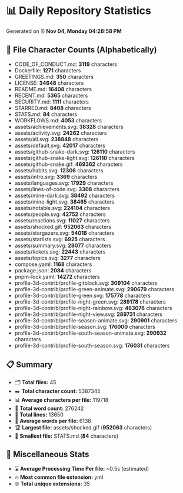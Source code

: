 # 📊 Daily Repository Statistics
Generated on ⏰ **Nov 04, Monday 04:28:58 PM**

## 📂 File Character Counts (Alphabetically)
- CODE_OF_CONDUCT.md: **3119** characters
- Dockerfile: **1271** characters
- GREETINGS.md: **350** characters
- LICENSE: **34648** characters
- README.md: **16408** characters
- RECENT.md: **5365** characters
- SECURITY.md: **1111** characters
- STARRED.md: **8408** characters
- STATS.md: **84** characters
- WORKFLOWS.md: **4053** characters
- assets/achievements.svg: **38328** characters
- assets/activity.svg: **24262** characters
- assets/all.svg: **238848** characters
- assets/default.svg: **42017** characters
- assets/github-snake-dark.svg: **126110** characters
- assets/github-snake-light.svg: **126110** characters
- assets/github-snake.gif: **469362** characters
- assets/habits.svg: **12306** characters
- assets/intro.svg: **3369** characters
- assets/languages.svg: **17929** characters
- assets/lines-of-code.svg: **3308** characters
- assets/mine-dark.svg: **38492** characters
- assets/mine-light.svg: **38465** characters
- assets/notable.svg: **224104** characters
- assets/people.svg: **42752** characters
- assets/reactions.svg: **11027** characters
- assets/shocked.gif: **952063** characters
- assets/stargazers.svg: **54018** characters
- assets/starlists.svg: **6925** characters
- assets/summary.svg: **28077** characters
- assets/tickets.svg: **22443** characters
- assets/topics.svg: **3277** characters
- compose.yaml: **1168** characters
- package.json: **2084** characters
- pnpm-lock.yaml: **14272** characters
- profile-3d-contrib/profile-gitblock.svg: **309104** characters
- profile-3d-contrib/profile-green-animate.svg: **290679** characters
- profile-3d-contrib/profile-green.svg: **175778** characters
- profile-3d-contrib/profile-night-green.svg: **289178** characters
- profile-3d-contrib/profile-night-rainbow.svg: **483078** characters
- profile-3d-contrib/profile-night-view.svg: **289731** characters
- profile-3d-contrib/profile-season-animate.svg: **290901** characters
- profile-3d-contrib/profile-season.svg: **176000** characters
- profile-3d-contrib/profile-south-season-animate.svg: **290932** characters
- profile-3d-contrib/profile-south-season.svg: **176031** characters

## 📋 Summary
- 🗂️ **Total files:** 45
- ✒️ **Total character count:** 5387345
- 📊 **Average characters per file:** 119718
- 📝 **Total word count:** 276242
- 🧾 **Total lines:** 13650
- 📐 **Average words per file:** 6138
- 🏆 **Largest file:** assets/shocked.gif (**952063** characters)
- 🥉 **Smallest file:** STATS.md (**84** characters)

## 🌟 Miscellaneous Stats
- ⌛ **Average Processing Time Per file:** ~0.5s (estimated)
- 🔥 **Most common file extension:** yml
- 🌐 **Total unique extensions:** 35
